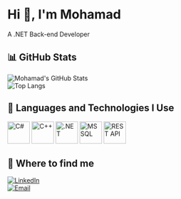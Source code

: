 # Hi 👋, I'm Mohamad  
A .NET Back-end Developer  

## 📊 GitHub Stats  
![Mohamad's GitHub Stats](https://github-readme-stats.vercel.app/api?username=MohamadAbdo65&show_icons=true&theme=dark)  
![Top Langs](https://github-readme-stats.vercel.app/api/top-langs/?username=MohamadAbdo65&layout=compact&theme=dark)

## 🚀 Languages and Technologies I Use  
<p align="left">  
    <img src="https://cdn.jsdelivr.net/gh/devicons/devicon/icons/csharp/csharp-original.svg" alt="C#" width="50" height="50"/>
    <img src="https://cdn.jsdelivr.net/gh/devicons/devicon/icons/cplusplus/cplusplus-original.svg" alt="C++" width="50" height="50"/>
    <img src="https://cdn.jsdelivr.net/gh/devicons/devicon/icons/dot-net/dot-net-original.svg" alt=".NET" width="50" height="50"/>
    <img src="https://cdn.jsdelivr.net/gh/devicons/devicon/icons/microsoftsqlserver/microsoftsqlserver-plain.svg" alt="MSSQL" width="50" height="50"/>
    <img src="https://upload.wikimedia.org/wikipedia/commons/d/d2/RestAPI.png" alt="REST API" width="50" height="50"/>
</p>  

## 📌 Where to find me  
[![LinkedIn](https://img.shields.io/badge/LinkedIn-%230A66C2.svg?style=for-the-badge&logo=linkedin&logoColor=white)](https://linkedin.com/in/mohamad-abdulkader)  
[![Email](https://img.shields.io/badge/Email-D14836?style=for-the-badge&logo=gmail&logoColor=white)](mailto:mohamad.abdulkader.dev@gmail.com)  




<!---
MohamadAbdo65/MohamadAbdo65 is a ✨ special ✨ repository because its `README.md` (this file) appears on your GitHub profile.
You can click the Preview link to take a look at your changes.
--->
